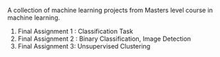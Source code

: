 A collection of machine learning projects from Masters level course in machine learning. 
1. Final Assignment 1 : Classification Task
2. Final Assignment 2 : Binary Classification, Image Detection
3. Final Assignment 3: Unsupervised Clustering 
